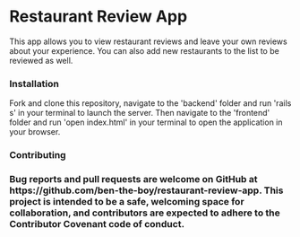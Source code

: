# Restaurant Review App
This app allows you to view restaurant reviews and leave your own reviews about your experience. You can also add new restaurants to the list to be reviewed as well.
<h3>Installation</h3>
Fork and clone this repository, navigate to the 'backend' folder and run 'rails s' in your terminal to launch the server. Then navigate to the 'frontend' folder and run 'open index.html' in your terminal to open the application in your browser.
<h3>Contributing<h3>
Bug reports and pull requests are welcome on GitHub at https://github.com/ben-the-boy/restaurant-review-app. This project is intended to be a safe, welcoming space for collaboration, and contributors are expected to adhere to the Contributor Covenant code of conduct.

